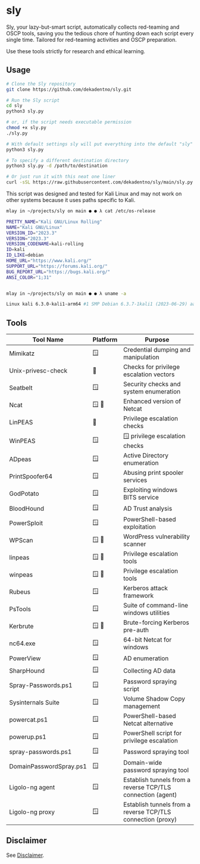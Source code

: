 # sly
Sly, your lazy-but-smart script, automatically collects red-teaming and OSCP tools, saving you the tedious chore of hunting down each script every single time. Tailored for red-teaming activities and OSCP preparation.

Use these tools strictly for research and ethical learning.

## Usage
```bash
# Clone the Sly repository
git clone https://github.com/dekadentno/sly.git

# Run the Sly script
cd sly
python3 sly.py

# or, if the script needs executable permission
chmod +x sly.py
./sly.py

# With default settings sly will put everything into the default "sly" directory
python3 sly.py 

# To specify a different destination directory
python3 sly.py -d /path/to/destination

# Or just run it with this neat one liner
curl -sSL https://raw.githubusercontent.com/dekadentno/sly/main/sly.py | python3 -
```

This script was designed and tested for Kali Linux and may not work on other systems because it uses paths specific to Kali.
```bash
mlay in ~/projects/sly on main ● ● λ cat /etc/os-release

PRETTY_NAME="Kali GNU/Linux Rolling"
NAME="Kali GNU/Linux"
VERSION_ID="2023.3"
VERSION="2023.3"
VERSION_CODENAME=kali-rolling
ID=kali
ID_LIKE=debian
HOME_URL="https://www.kali.org/"
SUPPORT_URL="https://forums.kali.org/"
BUG_REPORT_URL="https://bugs.kali.org/"
ANSI_COLOR="1;31"


mlay in ~/projects/sly on main ● ● λ uname -a

Linux kali 6.3.0-kali1-arm64 #1 SMP Debian 6.3.7-1kali1 (2023-06-29) aarch64 GNU/Linux
```

## Tools
| Tool Name | Platform | Purpose | 
| --- | --- | --- |
| Mimikatz | 🪟 | Credential dumping and manipulation |
| Unix-privesc-check | 🐧 | Checks for privilege escalation vectors |
| Seatbelt | 🪟 | Security checks and system enumeration |
| Ncat | 🪟 🐧 | Enhanced version of Netcat |
| LinPEAS | 🐧 | Privilege escalation checks |
| WinPEAS | 🪟 | 🪟 privilege escalation checks |
| ADpeas | 🪟 | Active Directory enumeration |
| PrintSpoofer64 | 🪟 | Abusing print spooler services |
| GodPotato | 🪟 | Exploiting windows BITS service |
| BloodHound | 🪟 | AD Trust analysis |
| PowerSploit | 🪟 | PowerShell-based exploitation |
| WPScan | 🪟 🐧 | WordPress vulnerability scanner |
| linpeas | 🪟 🐧 | Privilege escalation tools |
| winpeas | 🪟 🐧 | Privilege escalation tools |
| Rubeus | 🪟 | Kerberos attack framework |
| PsTools | 🪟 | Suite of command-line windows utilities |
| Kerbrute | 🪟 🐧 | Brute-forcing Kerberos pre-auth |
| nc64.exe | 🪟 | 64-bit Netcat for windows |
| PowerView | 🪟 | AD enumeration |
| SharpHound | 🪟 | Collecting AD data |
| Spray-Passwords.ps1 | 🪟 | Password spraying script |
| Sysinternals Suite | 🪟 | Volume Shadow Copy management |
| powercat.ps1 | 🪟 | PowerShell-based Netcat alternative |
| powerup.ps1 | 🪟 | PowerShell script for privilege escalation |
| spray-passwords.ps1 | 🪟 | Password spraying tool |
| DomainPasswordSpray.ps1 | 🪟 | Domain-wide password spraying tool |
| Ligolo-ng agent | 🪟 | Establish tunnels from a reverse TCP/TLS connection (agent) |
| Ligolo-ng proxy | 🪟 | Establish tunnels from a reverse TCP/TLS connection (proxy) |

## Disclaimer
See [Disclaimer](./DISCLAIMER.md).